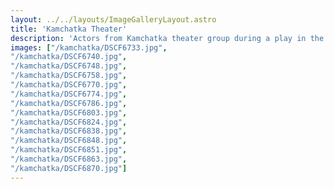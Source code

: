 ```yaml
---
layout: ../../layouts/ImageGalleryLayout.astro
title: 'Kamchatka Theater'
description: 'Actors from Kamchatka theater group during a play in the Main Market Square in Krakow, Poland'
images: ["/kamchatka/DSCF6733.jpg",
"/kamchatka/DSCF6740.jpg",
"/kamchatka/DSCF6748.jpg",
"/kamchatka/DSCF6758.jpg",
"/kamchatka/DSCF6770.jpg",
"/kamchatka/DSCF6774.jpg",
"/kamchatka/DSCF6786.jpg",
"/kamchatka/DSCF6803.jpg",
"/kamchatka/DSCF6824.jpg",
"/kamchatka/DSCF6838.jpg",
"/kamchatka/DSCF6848.jpg",
"/kamchatka/DSCF6851.jpg",
"/kamchatka/DSCF6863.jpg",
"/kamchatka/DSCF6870.jpg"]
---
```

